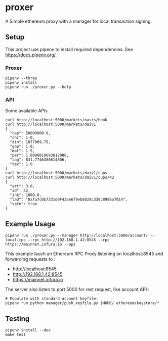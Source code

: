 # proxer

A Simple ethereum proxy with a manager for local transaction signing.

## Setup

This project use pipenv to install required dependencies. See https://docs.pipenv.org/.

### Proxer
```
pipenv --three
pipenv install
pipenv run ./proxer.py --help
```

### API
Some available APIs
```
curl http://localhost:5000/markets/oasis/book
curl http://localhost:5000/markets/daiv1
{
  "cap": 50000000.0,
  "chi": 1.0,
  "din": 1877069.75,
  "gap": 1.0,
  "mat": 1.5,
  "per": 1.0000019693612086,
  "tag": 831.7746380614806,
  "tax": 1.0
}
curl http://localhost:5000/markets/daiv1/cups
curl http://localhost:5000/markets/daiv1/cups/42
{
  "art": 3.0,
  "id": 42,
  "ink": 1000.0,
  "lad": "0xfa7c0b7331d0F43ae6f9ebE02Ac336c8986a7014",
  "safe": true
}
```

## Example Usage

```
pipenv run ./proxer.py --manager http://localhost:5000/account/ --local-rpc --rpc http://192.168.1.42:8545 --rpc https://mainnet.infura.io --api
```

This example lauch an Ethereum RPC Proxy listening on localhost:8545 and forwarding requests to :
* http://localhost:8545
* http://192.168.1.42:8545
* https://mainnet.infura.io

The server also listen to port 5000 for rest request, like account API :
```
# Populate with standard account keyfile:
pipenv run python manager/push_keyfile.py $HOME/.ethereum/keystore/*
```

## Testing

```
pipenv install --dev
make test
```

